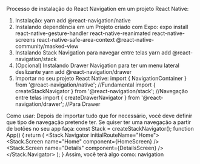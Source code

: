 Processo de instalação do React Navigation em um projeto React Native:

1. Instalação:
  yarn add @react-navigation/native
2. Instalando dependência em um Projeto criado com Expo:
expo install react-native-gesture-handler react-native-reanimated react-native-screens react-native-safe-area-context @react-native-community/masked-view
3. Instalando Stack Navigation para navegar entre telas
yarn add @react-navigation/stack
4. (Opcional) Instalando Drawer Navigation para ter um menu lateral deslizante
yarn add @react-navigation/drawer
5. Importar no seu projeto React Native:
import { NavigationContainer } from '@react-navigation/native'; //Fundamental
import { createStackNavigator } from '@react-navigation/stack'; //Navegação entre telas
import { createDrawerNavigator } from '@react-navigation/drawer'; //Para Drawer

Como usar:
Depois de importar tudo que for necessário, você deve definir que tipo de navegação pretende ter. Se quiser ter uma navegação a partir de botões no seu app faça:
const Stack = createStackNavigator();
function App() {
  return (
    <NavigationContainer>
      <Stack.Navigator initialRouteName="Home">
        <Stack.Screen name="Home" component={HomeScreen} />
        <Stack.Screen name="Details" component={DetailsScreen} />
      </Stack.Navigator>
    </NavigationContainer>
  );
}
Assim, você terá algo como:
navigation
